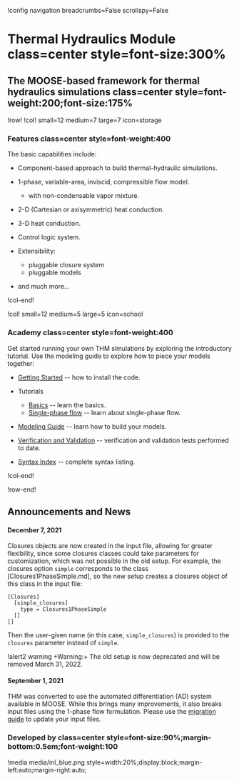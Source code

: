 !config navigation breadcrumbs=False scrollspy=False

# Thermal Hydraulics Module class=center style=font-size:300%

## The MOOSE-based framework for thermal hydraulics simulations class=center style=font-weight:200;font-size:175%


!row!
!col! small=12 medium=7 large=7 icon=storage

### Features class=center style=font-weight:400

The basic capabilities include:

- Component-based approach to build thermal-hydraulic simulations.
- 1-phase, variable-area, inviscid, compressible flow model.

  - with non-condensable vapor mixture.

- 2-D (Cartesian or axisymmetric) heat conduction.
- 3-D heat conduction.
- Control logic system.
- Extensibility:

  - pluggable closure system
  - pluggable models

- and much more...

!col-end!

!col! small=12 medium=5 large=5 icon=school

### Academy class=center style=font-weight:400

Get started running your own THM simulations by exploring the introductory tutorial.
Use the modeling guide to explore how to piece your models together:

- [Getting Started](getting_started.md) -- how to install the code.
- Tutorials

  - [Basics](tutorials/basics/index.md) -- learn the basics.
  - [Single-phase flow](tutorials/single_phase_flow/index.md) -- learn about single-phase flow.

- [Modeling Guide](modeling_guide/index.md) -- learn how to build your models.
- [Verification and Validation](v_and_v/index.md) -- verification and validation tests performed to date.
- [Syntax Index](syntax/index.md) -- complete syntax listing.

!col-end!

!row-end!

## Announcements and News

#### December 7, 2021

Closures objects are now created in the input file, allowing for greater flexibility,
since some closures classes could take parameters for customization, which was
not possible in the old setup. For example, the closures option `simple` corresponds
to the class [Closures1PhaseSimple.md], so the new setup creates a closures object
of this class in the input file:

```
[Closures]
  [simple_closures]
    type = Closures1PhaseSimple
  []
[]
```

Then the user-given name (in this case, `simple_closures`) is provided to the
`closures` parameter instead of `simple`.

!alert2 warning
+Warning:+ The old setup is now deprecated and will be removed March 31, 2022.

####  September 1, 2021

THM was converted to use the automated differentiation (AD) system available in MOOSE.
While this brings many improvements, it also breaks input files using the 1-phase flow formulation.
Please use the [migration guide](howto/thm_ad_migration_guide.md) to update your input files.


### Developed by class=center style=font-size:90%;margin-bottom:0.5em;font-weight:100

!media media/inl_blue.png style=width:20%;display:block;margin-left:auto;margin-right:auto;
